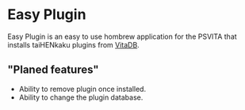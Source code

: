# Easy Plugin
Easy Plugin is an easy to use hombrew application for the PSVITA that installs taiHENkaku plugins from [VitaDB](https://vitadb.rinnegatamante.it/#/plugins).

## "Planed features"
- Ability to remove plugin once installed.
- Ability to change the plugin database.
